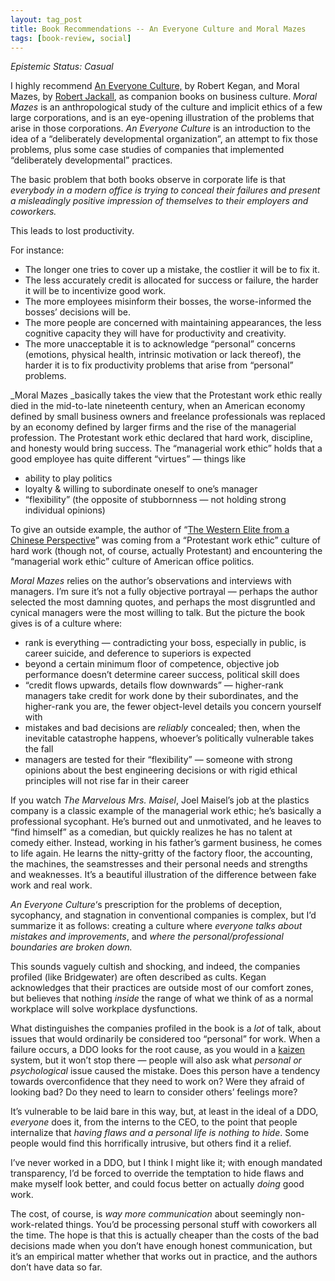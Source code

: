 ```yaml
---
layout: tag_post
title: Book Recommendations -- An Everyone Culture and Moral Mazes
tags: [book-review, social]
---
```


_Epistemic Status: Casual_

I highly recommend [An Everyone Culture,](https://www.amazon.com/Everyone-Culture-Deliberately-Developmental-Organization-ebook/dp/B01BO2ITX2) by Robert Kegan, and Moral Mazes, by [Robert Jackall](https://www.amazon.com/Moral-Mazes-World-Corporate-Managers-ebook/dp/B00FF7IG0Y/ref=sr_1_1?s=digital-text&ie=UTF8&qid=1547151036&sr=1-1&keywords=moral+mazes), as companion books on business culture. _Moral Mazes_ is an anthropological study of the culture and implicit ethics of a few large corporations, and is an eye-opening illustration of the problems that arise in those corporations. _An Everyone Culture_ is an introduction to the idea of a “deliberately developmental organization”, an attempt to fix those problems, plus some case studies of companies that implemented “deliberately developmental” practices.

The basic problem that both books observe in corporate life is that _everybody in a modern office is trying to conceal their failures and present a misleadingly positive impression of themselves to their employers and coworkers._

This leads to lost productivity.

For instance:



*   The longer one tries to cover up a mistake, the costlier it will be to fix it.
*   The less accurately credit is allocated for success or failure, the harder it will be to incentivize good work.
*   The more employees misinform their bosses, the worse-informed the bosses’ decisions will be.
*   The more people are concerned with maintaining appearances, the less cognitive capacity they will have for productivity and creativity.
*   The more unacceptable it is to acknowledge “personal” concerns (emotions, physical health, intrinsic motivation or lack thereof), the harder it is to fix productivity problems that arise from “personal” problems.

_Moral Mazes _basically takes the view that the Protestant work ethic really died in the mid-to-late nineteenth century, when an American economy defined by small business owners and freelance professionals was replaced by an economy defined by larger firms and the rise of the managerial profession. The Protestant work ethic declared that hard work, discipline, and honesty would bring success. The “managerial work ethic” holds that a good employee has quite different “virtues” — things like



*   ability to play politics
*   loyalty & willing to subordinate oneself to one’s manager
*   “flexibility” (the opposite of stubbornness — not holding strong individual opinions)

To give an outside example, the author of “[The Western Elite from a Chinese Perspective](https://americanaffairsjournal.org/2017/11/western-elite-chinese-perspective/)” was coming from a “Protestant work ethic” culture of hard work (though not, of course, actually Protestant) and encountering the “managerial work ethic” culture of American office politics.

_Moral Mazes_ relies on the author’s observations and interviews with managers. I’m sure it’s not a fully objective portrayal — perhaps the author selected the most damning quotes, and perhaps the most disgruntled and cynical managers were the most willing to talk.  But the picture the book gives is of a culture where:



*   rank is everything — contradicting your boss, especially in public, is career suicide, and deference to superiors is expected
*   beyond a certain minimum floor of competence, objective job performance doesn’t determine career success, political skill does
*   “credit flows upwards, details flow downwards” — higher-rank managers take credit for work done by their subordinates, and the higher-rank you are, the fewer object-level details you concern yourself with
*   mistakes and bad decisions are _reliably_ concealed; then, when the inevitable catastrophe happens, whoever’s politically vulnerable takes the fall
*   managers are tested for their “flexibility” — someone with strong opinions about the best engineering decisions or with rigid ethical principles will not rise far in their career

If you watch _The Marvelous Mrs. Maisel_, Joel Maisel’s job at the plastics company is a classic example of the managerial work ethic; he’s basically a professional sycophant.  He’s burned out and unmotivated, and he leaves to “find himself” as a comedian, but quickly realizes he has no talent at comedy either.  Instead, working in his father’s garment business, he comes to life again.  He learns the nitty-gritty of the factory floor, the accounting, the machines, the seamstresses and their personal needs and strengths and weaknesses.  It’s a beautiful illustration of the difference between fake work and real work.

_An Everyone Culture_‘s prescription for the problems of deception, sycophancy, and stagnation in conventional companies is complex, but I’d summarize it as follows: creating a culture where _everyone talks about mistakes and improvements_, and _where the personal/professional boundaries are broken down._

This sounds vaguely cultish and shocking, and indeed, the companies profiled (like Bridgewater) are often described as cults.  Kegan acknowledges that their practices are outside most of our comfort zones, but believes that nothing _inside_ the range of what we think of as a normal workplace will solve workplace dysfunctions.

What distinguishes the companies profiled in the book is a _lot_ of talk, about issues that would ordinarily be considered too “personal” for work.  When a failure occurs, a DDO looks for the root cause, as you would in a [kaizen](https://en.wikipedia.org/wiki/Kaizen) system, but it won’t stop there — people will also ask what _personal or psychological_ issue caused the mistake.  Does this person have a tendency towards overconfidence that they need to work on?  Were they afraid of looking bad?  Do they need to learn to consider others’ feelings more?

It’s vulnerable to be laid bare in this way, but, at least in the ideal of a DDO, _everyone_ does it, from the interns to the CEO, to the point that people internalize that _having flaws and a personal life is nothing to hide_. Some people would find this horrifically intrusive, but others find it a relief.

I’ve never worked in a DDO, but I think I might like it; with enough mandated transparency, I’d be forced to override the temptation to hide flaws and make myself look better, and could focus better on actually _doing_ good work.

The cost, of course, is _way more communication_ about seemingly non-work-related things. You’d be processing personal stuff with coworkers all the time. The hope is that this is actually cheaper than the costs of the bad decisions made when you don’t have enough honest communication, but it’s an empirical matter whether that works out in practice, and the authors don’t have data so far.
